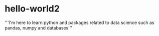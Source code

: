 # hello-world2

'''I'm here to learn python and packages related to data science such as pandas, numpy and databases'''

